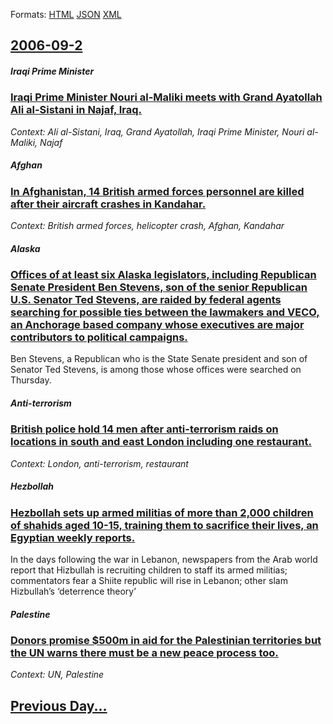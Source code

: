 
Formats: [HTML](2006/09/2/index.html)  [JSON](2006/09/2/index.json)  [XML](2006/09/2/index.xml)  

## [2006-09-2](/news/2006/09/2/index.md)

##### Iraqi Prime Minister
### [ Iraqi Prime Minister Nouri al-Maliki meets with Grand Ayatollah Ali al-Sistani in Najaf, Iraq. ](/news/2006/09/2/iraqi-prime-minister-nouri-al-maliki-meets-with-grand-ayatollah-ali-al-sistani-in-najaf-iraq.md)
_Context: Ali al-Sistani, Iraq, Grand Ayatollah, Iraqi Prime Minister, Nouri al-Maliki, Najaf_

##### Afghan
### [ In Afghanistan, 14 British armed forces personnel are killed after their aircraft crashes in Kandahar. ](/news/2006/09/2/in-afghanistan-14-british-armed-forces-personnel-are-killed-after-their-aircraft-crashes-in-kandahar.md)
_Context: British armed forces, helicopter crash, Afghan, Kandahar_

##### Alaska
### [ Offices of at least six Alaska legislators, including Republican Senate President Ben Stevens, son of the senior Republican U.S. Senator Ted Stevens, are raided by federal agents searching for possible ties between the lawmakers and VECO, an Anchorage based company whose executives are major contributors to political campaigns. ](/news/2006/09/2/offices-of-at-least-six-alaska-legislators-including-republican-senate-president-ben-stevens-son-of-the-senior-republican-u-s-senator-te.md)
Ben Stevens, a Republican who is the State Senate president and son of Senator Ted Stevens, is among those whose offices were searched on Thursday.

##### Anti-terrorism
### [ British police hold 14 men after anti-terrorism raids on locations in south and east London including one restaurant. ](/news/2006/09/2/british-police-hold-14-men-after-anti-terrorism-raids-on-locations-in-south-and-east-london-including-one-restaurant.md)
_Context: London, anti-terrorism, restaurant_

##### Hezbollah
### [ Hezbollah sets up armed militias of more than 2,000 children of shahids aged 10-15, training them to sacrifice their lives, an Egyptian weekly reports. ](/news/2006/09/2/hezbollah-sets-up-armed-militias-of-more-than-2-000-children-of-shahids-aged-10-15-training-them-to-sacrifice-their-lives-an-egyptian-wee.md)
In the days following the war in Lebanon, newspapers from the Arab world report that Hizbullah is recruiting children to staff its armed militias; commentators fear a Shiite republic will rise in Lebanon; other slam Hizbullah’s ‘deterrence theory’

##### Palestine
### [ Donors promise $500m in aid for the Palestinian territories but the UN warns there must be a new peace process too. ](/news/2006/09/2/donors-promise-500m-in-aid-for-the-palestinian-territories-but-the-un-warns-there-must-be-a-new-peace-process-too.md)
_Context: UN, Palestine_

## [Previous Day...](/news/2006/09/1/index.md)

